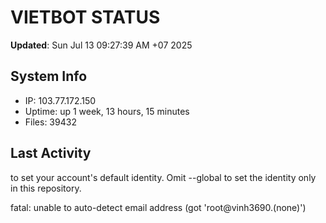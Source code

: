 # VIETBOT STATUS
**Updated**: Sun Jul 13 09:27:39 AM +07 2025

## System Info
- IP: 103.77.172.150
- Uptime: up 1 week, 13 hours, 15 minutes
- Files: 39432

## Last Activity

to set your account's default identity.
Omit --global to set the identity only in this repository.

fatal: unable to auto-detect email address (got 'root@vinh3690.(none)')
